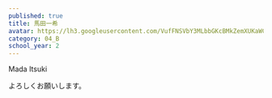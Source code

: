 ```yaml
---
published: true
title: 馬田一希
avatar: https://lh3.googleusercontent.com/VufFNSVbY3MLbbGKcBMkZemXUKaWC1IBzTZWoshuEvJelr0hixQMggukE_tKu-Qhr1eeZljcwm8wLxJADCpptMcH_cZmvqK6KapNSRkuZLgmIcwz8kdo7cwOCzTeAH1072MLgRft3SmCzYDXnLYv4vGKexTgpBSEPFODgzi23P9FbJRcbZIZdAWE1e8mTuGFu2r8GGLEmoCoEnsuwerI_a6PU6Gb3E5QiMi1vfg1FjDZ1qqsf0lnyBppyinQck2OMjewv3vFRgr0_3KyuZ-O9Z1W79Vw0OqPMqnvAVBQK6Q0KTg8SJLBUj_7psN3V9WA1yyVU2R6SLFFKal_S-cUXgpKcAu6TlWkCWOimCc8_IrpJvaSHFK4iZRr5N4g9ctb0Htt1Ai3ZQ1ynFUCWLSomcuXLs1MNXmROmUlOQMrP8pLsUI0gCsxQcz5F8T_51M_NPRXrcw7mxu1Ir_FDO4zIJauU043s5ICDsaEv99itL7QJ5W5nBxDiLmy3UnI3uZ1vE9yqh2E_VA0YXWE9JTktS7vOmJoJAw1JxKPly5Da6HYqtQZg1SNeAyAcvgpBjQClF6ZwI3RnG-tw15F3lHdN6mGICaZjt7EckXcruGe8UJPEp86w2oJ-KlFYau3rYn8CEq1eBZZEWGymHBFQ5-XCttD0b54t2wrG8aWRjLJqqlI-XQshZPiyn4kixhn=s593-no
category: 04_B
school_year: 2
---
```

Mada Itsuki

よろしくお願いします。